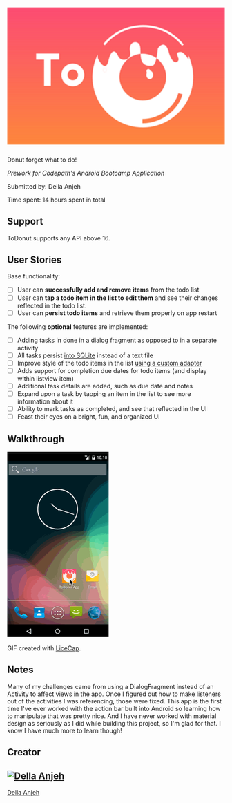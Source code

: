 # ![ToDonutApp](media/logo.png)
Donut forget what to do!

*Prework for Codepath's Android Bootcamp Application*

Submitted by: Della Anjeh

Time spent: 14 hours spent in total

Support
-------

ToDonut supports any API above 16.

User Stories
------------

Base functionality:

* [ ] User can **successfully add and remove items** from the todo list
* [ ] User can **tap a todo item in the list to edit them** and see their changes reflected in the todo list.
* [ ] User can **persist todo items** and retrieve them properly on app restart

The following **optional** features are implemented:

* [ ] Adding tasks in done in a dialog fragment as opposed to in a separate activity
* [ ] All tasks persist [into SQLite](http://guides.codepath.com/android/Persisting-Data-to-the-Device#sqlite) instead of a text file
* [ ] Improve style of the todo items in the list [using a custom adapter](http://guides.codepath.com/android/Using-an-ArrayAdapter-with-ListView)
* [ ] Adds support for completion due dates for todo items (and display within listview item)
* [ ] Additional task details are added, such as due date and notes
* [ ] Expand upon a task by tapping an item in the list to see more information about it
* [ ] Ability to mark tasks as completed, and see that reflected in the UI
* [ ] Feast their eyes on a bright, fun, and organized UI

Walkthrough
-----------

![Demo](media/demo2.gif)

GIF created with [LiceCap](http://www.cockos.com/licecap/).

Notes
-----

Many of my challenges came from using a DialogFragment instead of an Activity to affect views in the app. Once I figured out how to
make listeners out of the activities I was referencing, those were fixed. This app is the first time I've ever worked with the action bar built
into Android so learning how to manipulate that was pretty nice. And I have never worked with material design as seriously as I did while
building this project, so I'm glad for that. I know I have much more to learn though!


## Creator
[![Della Anjeh](http://2.gravatar.com/avatar/2e04cc55a63a10533fdc4b35904535ff)](https://github.com/deliandjam)
---
[Della Anjeh](https://github.com/deliandjam)
